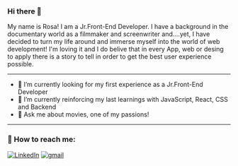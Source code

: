 ### Hi there 👋

My name is Rosa! I am a Jr.Front-End Developer. I have a background in the documentary world as a filmmaker and screenwriter and....yet, I have decided to turn my life around and immerse myself into the world of web development! 
I'm loving it and I do belive that in every App, web or desing to apply there is a story to tell in order to get the best user experience  possible. 
<hr/>









- 🔭 I’m currently looking for my first experience as a Jr.Front-End Developer
- 🌱 I’m currently reinforcing my last learnings with JavaScript, React, CSS and Backend
- 💬 Ask me about movies, one of my passions!
<hr/>

### :postbox: How to reach me:

<a href="https://www.linkedin.com/in/rosa-berned/"><img img alt="LinkedIn" src="https://img.shields.io/badge/linkedin-0e76a8.svg?&style=for-the-badge&logo=linkedin&logoColor=white" /></a> 
<a href="mailto:rosaberned30@gmail.com"><img alt="gmail" src="https://img.shields.io/badge/gmail-red.svg?&style=for-the-badge&logo=gmail&logoColor=white" /></a>



